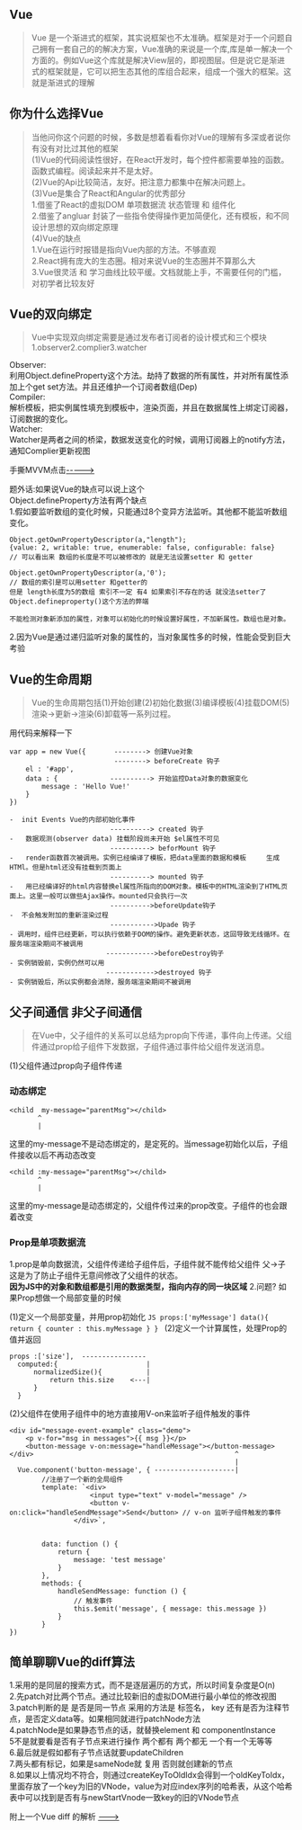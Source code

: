 ## Vue
> Vue 是一个渐进式的框架，其实说框架也不太准确。框架是对于一个问题自己拥有一套自己的的解决方案，Vue准确的来说是一个库,库是单一解决一个方面的。例如Vue这个库就是解决View层的，即视图层。但是说它是渐进式的框架就是，它可以把生态其他的库组合起来，组成一个强大的框架。这就是渐进式的理解

## 你为什么选择Vue
> 当他问你这个问题的时候，多数是想着看看你对Vue的理解有多深或者说你有没有对比过其他的框架  
(1)Vue的代码阅读性很好，在React开发时，每个控件都需要单独的函数。函数式编程。阅读起来并不是太好。  
(2)Vue的Api比较简洁，友好。把注意力都集中在解决问题上。  
(3)Vue是集合了React和Angular的优秀部分  
    1.借鉴了React的虚拟DOM 单项数据流 状态管理 和 组件化  
    2.借鉴了angluar 封装了一些指令使得操作更加简便化，还有模板，和不同设计思想的双向绑定原理  
(4)Vue的缺点   
    1.Vue在运行时报错是指向Vue内部的方法。不够直观  
    2.React拥有庞大的生态圈。相对来说Vue的生态圈并不算那么大  
    3.Vue很灵活 和 学习曲线比较平缓。文档就能上手，不需要任何的门槛，对初学者比较友好


## Vue的双向绑定
> Vue中实现双向绑定需要是通过发布者订阅者的设计模式和三个模块1.observer2.complier3.watcher  

Observer:  
利用Object.defineProperty这个方法。劫持了数据的所有属性，并对所有属性添加上个get set方法。并且还维护一个订阅者数组(Dep)  
Compiler:  
解析模板，把实例属性填充到模板中，渲染页面，并且在数据属性上绑定订阅器，订阅数据的变化。  
Watcher:  
Watcher是两者之间的桥梁，数据发送变化的时候，调用订阅器上的notify方法，通知Complier更新视图  

手撕MVVM点击[----->](https://github.com/Primroses/offer-reaper/tree/master/Frame/Vue/手撕MVVM/Vue.js)

题外话:如果说Vue的缺点可以说上这个  
Object.defineProperty方法有两个缺点  
1.假如要监听数组的变化时候，只能通过8个变异方法监听。其他都不能监听数组变化。  

```JS
Object.getOwnPropertyDescriptor(a,"length");
{value: 2, writable: true, enumerable: false, configurable: false}
// 可以看出来 数组的长度是不可以被修改的 就是无法设置setter 和 getter

Object.getOwnPropertyDescriptor(a,'0');
// 数组的索引是可以用setter 和getter的
但是 length长度为5的数组 索引不一定 有4 如果索引不存在的话 就没法setter了
Object.defineproperty()这个方法的弊端

不能检测对象新添加的属性，对象可以初始化的时候设置好属性，不加新属性。数组也是对象。
```

2.因为Vue是通过递归监听对象的属性的，当对象属性多的时候，性能会受到巨大考验

## Vue的生命周期  
> Vue的生命周期包括(1)开始创建(2)初始化数据(3)编译模板(4)挂载DOM(5)渲染->更新->渲染(6)卸载等一系列过程。

用代码来解释一下
```JS
var app = new Vue({       --------> 创建Vue对象
                          --------> beforeCreate 钩子
    el : '#app',
    data : {             ----------> 开始监控Data对象的数据变化
        message : 'Hello Vue!'
    }
})

-  init Events Vue的内部初始化事件
                         ----------> created 钩子
-   数据观测(observer data) 挂载阶段尚未开始 $el属性不可见
                         ----------> beforMount 钩子
-   render函数首次被调用。实例已经编译了模板，把data里面的数据和模板     生成HTMl。但是html还没有挂载到页面上
                         ----------> mounted 钩子
-   用已经编译好的html内容替换el属性所指向的DOM对象。模板中的HTML渲染到了HTML页面上。这里一般可以做些Ajax操作。mounted只会执行一次
                         ---------->beforeUpdate钩子
-  不会触发附加的重新渲染过程
                         ----------->Upade 钩子
- 调用时，组件已经更新，可以执行依赖于DOM的操作。避免更新状态，这回导致无线循环。在服务端渲染期间不被调用
                        ------------>beforeDestroy钩子
- 实例销毁前，实例仍然可以用
                        ------------>destroyed 钩子
- 实例销毁后，所以实例都会消除，服务端渲染期间不被调用
```

## 父子间通信 非父子间通信
> 在Vue中，父子组件的关系可以总结为prop向下传递，事件向上传递。父组件通过prop给子组件下发数据，子组件通过事件给父组件发送消息。

(1)父组件通过prop向子组件传递
### 动态绑定

```JS  
<child  my-message="parentMsg"></child>
       ^
       |
```
这里的my-message不是动态绑定的，是定死的。当message初始化以后，子组件接收以后不再动态改变

```JS
<child :my-message="parentMsg"></child>
       ^
       |
```
这里的my-message是动态绑定的，父组件传过来的prop改变。子组件的也会跟着改变


### Prop是单项数据流
1.prop是单向数据流，父组件传递给子组件后，子组件就不能传给父组件 父->子这是为了防止子组件无意间修改了父组件的状态。  
**因为JS中的对象和数组都是引用的数据类型，指向内存的同一块区域**
2.问题? 如果Prop想做一个局部变量的时候  

  (1)定义一个局部变量，并用prop初始化
    ```JS
    props:['myMessage']
        data(){
            return {
                counter : this.myMessage
            }
        }
    ```
  (2)定义一个计算属性，处理Prop的值并返回
  ```
  props :['size'],  ---------------- 
    computed:{                      |
        normalizedSize(){           |    
            return this.size    <---|
        }
    }
  ```

(2)父组件在使用子组件中的地方直接用V-on来监听子组件触发的事件
```JS
<div id="message-event-example" class="demo">
    <p v-for="msg in messages">{{ msg }}</p>
    <button-message v-on:message="handleMessage"></button-message>
</div>                                                  ^
                                                        |    
  Vue.component('button-message', { --------------------|
        //注册了一个新的全局组件
        template: `<div>
                    <input type="text" v-model="message" />
                    <button v-on:click="handleSendMessage">Send</button> // v-on 监听子组件触发的事件
                </div>`,                                                    
                
                
        data: function () {
            return {
                message: 'test message'
            }
        },
        methods: {
            handleSendMessage: function () {
                // 触发事件
                this.$emit('message', { message: this.message })
            }
        }
})
```

## 简单聊聊Vue的diff算法
1.采用的是同层的搜索方式，而不是逐层遍历的方式，所以时间复杂度是O(n)  
2.先patch对比两个节点。通过比较新旧的虚拟DOM进行最小单位的修改视图  
3.patch判断的是 是否是同一节点 采用的方法是 标签名， key 还有是否为注释节点，是否定义data等。如果相同就进行patchNode方法  
4.patchNode是如果静态节点的话，就替换element 和 componentInstance  
5不是就要看是否有子节点来进行操作 两个都有 两个都无 一个有一个无等等  
6.最后就是假如都有子节点话就要updateChildren  
7.两头都有标记，如果是sameNode就 复用 否则就创建新的节点  
8.如果以上情况均不符合，则通过createKeyToOldIdx会得到一个oldKeyToIdx，里面存放了一个key为旧的VNode，value为对应index序列的哈希表，从这个哈希表中可以找到是否有与newStartVnode一致key的旧的VNode节点

附上一个Vue diff 的解析 [--->](https://github.com/Primroses/offer-reaper/tree/master/Frame/Vue/vue的diff)

